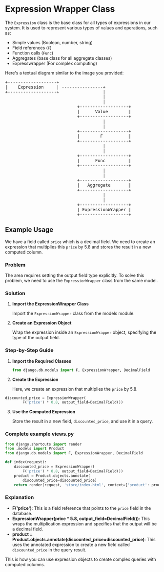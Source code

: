 # Expression Wrapper Class
The `Expression` class is the base class for all types of expressions in our system. It is used to represent various types of values and operations, such as:

- Simple values (Boolean, number, string)
- Field references (`F`)
- Function calls (`Func`)
- Aggregates (base class for all aggregate classes)
- Expresswrapper (For complex computing)

Here's a textual diagram similar to the image you provided:

<pre>
+-------------------+
|    Expression     | ----------------+
+-------------------+                 |
                                      |
                                      |
                            +-------------------+
                            |      Value        |
                            +-------------------+
                                      |
                                      |
                            +-------------------+
                            |        F          |
                            +-------------------+
                                      |
                                      |
                            +-------------------+
                            |      Func         |
                            +-------------------+
                                      |
                                      |
                            +-------------------+
                            |   Aggregate       |
                            +-------------------+
                                      |
                                      |
                            +-------------------+
                            | ExpressionWrapper |
                            +-------------------+
</pre>

## Example Usage

We have a field called `price` which is a decimal field. We need to create an expression that multiplies this `price` by 5.8 and stores the result in a new computed column.

### Problem

The area requires setting the output field type explicitly. To solve this problem, we need to use the `ExpressionWrapper` class from the same model.

### Solution

1. **Import the ExpressionWrapper Class**
   
   Import the `ExpressionWrapper` class from the models module.

2. **Create an Expression Object**
   
   Wrap the expression inside an `ExpressionWrapper` object, specifying the type of the output field.

### Step-by-Step Guide

1. **Import the Required Classes**
   ```python
   from django.db.models import F, ExpressionWrapper, DecimalField
   ```

2. **Create the Expression**
   
   Here, we create an expression that multiplies the `price` by 5.8.

```python
discounted_price = ExpressionWrapper(
        F('price') * 0.8, output_field=DecimalField())
```

3. **Use the Computed Expression**

   Store the result in a new field, `discounted_price`, and use it in a query.

### Complete example **views.py**
```python
from django.shortcuts import render
from .models import Product
from django.db.models import F, ExpressionWrapper, DecimalField

def index(request):
    discounted_price = ExpressionWrapper(
        F('price') * 0.8, output_field=DecimalField())
    product = Product.objects.annotate(
        discounted_price=discounted_price)
    return render(request, 'store/index.html', context={'product': product})

```
### Explanation

- **F('price')**: This is a field reference that points to the `price` field in the database.
- **ExpressionWrapper(price * 5.8, output_field=DecimalField())**: This wraps the multiplication expression and specifies that the output will be a decimal field.
- **product = Product.objects.annotate(discounted_price=discounted_price)**: This uses the annotated expression to create a new field called `discounted_price` in the query result.

This is how you can use expression objects to create complex queries with computed columns.

